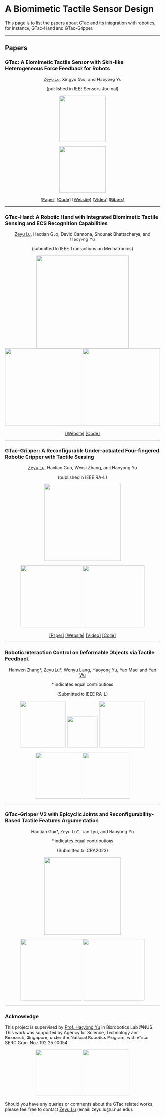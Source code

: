 # A Biomimetic Tactile Sensor Design
This page is to list the papers about GTac and its integration with robotics, for instance, GTac-Hand and GTac-Gripper.

---------------------------------
## Papers 


### GTac: A Biomimetic Tactile Sensor with Skin-like Heterogeneous Force Feedback for Robots

<p align="center">
<a href="https://roobooot.github.io">Zeyu Lu</a>, Xingyu Gao, and Haoyong Yu 
</p>
<p align="center">
(published in IEEE Sensors Journal)
</p>


<p align="center">
<img height="150" src="./src/img/skin_inspired_white.png">
</p>

<p align="center">
<img height="150" src="./src/img/GTac_design.png">
</p>

<p align="center">
    <a href="https://doi.org/10.1109/JSEN.2022.3181128">[Paper]</a>
    <a href="https://github.com/roobooot/GTac_/tree/main/software/GTac_Sensor">[Code]</a>
    <a href="./gtac_sensor.html">[Website]</a>
    <a href="https://youtu.be/Pmd8PvLpeUA">[Video]</a>
    <a href="./src/citations/gtac_sensor.txt">[Bibtex]</a>
</p>





--------------------------------

### GTac-Hand: A Robotic Hand with Integrated Biomimetic Tactile Sensing and ECS Recognition Capabilities
<p align="center">
<a href="https://roobooot.github.io">Zeyu Lu</a>, Haotian Guo, David Carmona, Shounak Bhattacharya, and Haoyong Yu 
</p>
<p align="center">
(submitted to IEEE Transactions on Mechatronics)
</p>


<p align="center">
<img height="300" src="./src/img/gtac_hand_rendering_1.png">
<img height="250" src="./src/img/ECS_explain_white_BG.png">
<img height="250" src="./src/img/ECS_recog_confusion_mat.png">
</p>


[comment]: <> (![art]&#40;./src/img/gtac_hand_rendering_0.JPG &#41;)

<p align="center">
    <a href="./gtac_hand.html">[Website]</a>
    <a href="https://github.com/roobooot/GTac_/tree/main/software/GTac_Hand">[Code]</a>
</p>



---------------------------------------------------


### GTac-Gripper: A Reconfigurable Under-actuated Four-fingered Robotic Gripper with Tactile Sensing
<p align="center">
<a href="https://roobooot.github.io">Zeyu Lu</a>, Haotian Guo, Wensi Zhang, and Haoyong Yu 
</p>
<p align="center">
(published in IEEE RA-L)
</p>


<p align="center">
<img height="250" src="./src/img/gtac_gripper_mode.png">
</p>

<p align="center">
<img height="200" src="./src/img/gtac_sensing_white.png">
<img height="200" src="./src/img/fig_reconfigurable_mech.png">
</p>

<p align="center">
    <a href="https://doi.org/10.1109/LRA.2022.3181370">[Paper]</a>
    <a href="./gtac_gripper.html">[Website]</a>
    <a href="https://youtu.be/44X5uXroEYc">[Video]</a>
    <a href="https://github.com/roobooot/GTac_/tree/main/software/GTac_Hand">[Code]</a>
</p>


---------------------------------------------------


### Robotic Interaction Control on Deformable Objects via Tactile Feedback
<p align="center">
Hanwen Zhang*, <a href="https://roobooot.github.io">Zeyu Lu*</a>, <a href="https://www.liangwenyu.com/">Wenyu Liang</a>, Haoyong Yu, Yao Mao, and <a href="https://yan-wu.com/">Yan Wu</a>
</p>
<p align="center">
* indicates equal contributions
</p>
<p align="center">
(Submitted to IEEE RA-L)
</p>


<p align="center">
<img height="150" src="./src/img/swab_test/1(a). realKUKA.jpg">
<img height="100" src="./src/img/swab_test/work_process.png">
<img height="150" src="./src/img/swab_test/GTac_RobotiQ.jpg">
</p>

<p align="center">
<img height="150" src="./src/img/swab_test/GTac_patch_exploded2.png">
<img height="150" src="./src/img/swab_test/overall_framework_color.png">
</p>

---------------------------------------------------


### GTac-Gripper V2 with Epicyclic Joints and Reconfigurability-Based Tactile Features Argumentation
<p align="center">
Haotian Guo*, Zeyu Lu*, Tian Lyu, and Haoyong Yu 
</p>
<p align="center">
* indicates equal contributions
</p>
<p align="center">
(Submitted to ICRA2023)
</p>


<p align="center">
<img height="250" src="./src/img/gp2/data_representation.png">
</p>

<p align="center">
<img height="200" src="./src/img/gp2/mechanical_design_t2.png">
<img height="200" src="./src/img/gp2/palm_perception_grasping.png">
</p>





-----------------------------
### Acknowledge
This project is supervised by <a href="https://www.eng.nus.edu.sg/bme/staff/dr-yuhy/">Prof. Haoyong Yu</a> in Biorobotics Lab @NUS. This work was supported by Agency for Science, Technology and
Research, Singapore, under the National Robotics Program, with A*star
SERC Grant No.: 192 25 00054.

<p align="center">
<img height="150" src="https://www.nus.edu.sg/images/default-source/identity-images/NUS_logo_full-horizontal.jpg">
<img height="150" src="https://drive.google.com/uc?export=view&id=1Cqy7TcEdQhd3ei9ZWByqffgxWaIrCbbO">
</p>



<p align="left">
Should you have any queries or comments about the GTac related works, please feel free to contact <a href="https://roobooot.github.io">Zeyu Lu</a> (email: zeyu.lu@u.nus.edu). 
</p>
